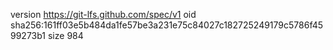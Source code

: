 version https://git-lfs.github.com/spec/v1
oid sha256:161ff03e5b484da1fe57be3a231e75c84027c182725249179c5786f4599273b1
size 984
